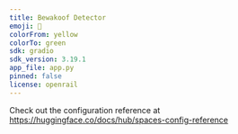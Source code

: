 ```yaml
---
title: Bewakoof Detector
emoji: 🦀
colorFrom: yellow
colorTo: green
sdk: gradio
sdk_version: 3.19.1
app_file: app.py
pinned: false
license: openrail
---
```


Check out the configuration reference at https://huggingface.co/docs/hub/spaces-config-reference
